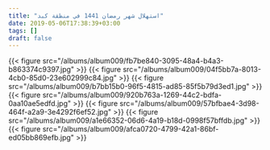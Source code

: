 ```yaml
---
title: "استهلال شهر رمضان 1441 في منظقة كبد"
date: 2019-05-06T17:38:39+03:00
tags: []
draft: false
---
```


{{< figure src="/albums/album009/fb7be840-3095-48a4-b4a3-b863374c9397.jpg" >}}
{{< figure src="/albums/album009/04f5bb7a-8013-4cb0-85d0-23e602999c84.jpg" >}}
{{< figure src="/albums/album009/b7bb15b0-96f5-4815-ad85-85f5b79d3ed1.jpg" >}}
{{< figure src="/albums/album009/920b763a-1269-44c2-bdfa-0aa10ae5edfd.jpg" >}}
{{< figure src="/albums/album009/57bfbae4-3d98-464f-a2a9-3e4292f6ef52.jpg" >}}
{{< figure src="/albums/album009/a1e66352-06d6-4a19-b18d-0998f57bffdb.jpg" >}}
{{< figure src="/albums/album009/afca0720-4799-42a1-86bf-ed05bb869efb.jpg" >}}
